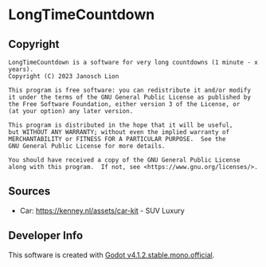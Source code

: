 # LongTimeCountdown

## Copyright

    LongTimeCountdown is a software for very long countdowns (1 minute - x years).
    Copyright (C) 2023 Janosch Lion

    This program is free software: you can redistribute it and/or modify
    it under the terms of the GNU General Public License as published by
    the Free Software Foundation, either version 3 of the License, or
    (at your option) any later version.

    This program is distributed in the hope that it will be useful,
    but WITHOUT ANY WARRANTY; without even the implied warranty of
    MERCHANTABILITY or FITNESS FOR A PARTICULAR PURPOSE.  See the
    GNU General Public License for more details.

    You should have received a copy of the GNU General Public License
    along with this program.  If not, see <https://www.gnu.org/licenses/>.

## Sources

* Car: https://kenney.nl/assets/car-kit - SUV Luxury

## Developer Info
This software is created with [Godot v4.1.2.stable.mono.official](https://godotengine.org/download/archive/4.1.2-stable/).
